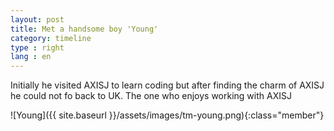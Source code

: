 ```yaml
---
layout: post
title: Met a handsome boy 'Young'
category: timeline
type : right
lang : en
---
```



Initially he visited AXISJ to learn coding but after finding the charm of AXISJ he could not fo back to UK. The one who enjoys working with AXISJ

![Young]({{ site.baseurl }}/assets/images/tm-young.png){:class="member"}